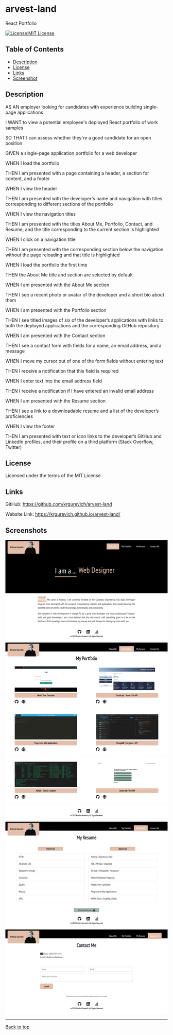 # arvest-land

React Portfolio

[![License:MIT License](https://img.shields.io/badge/License-MIT-yellow.svg)](https://opensource.org/licenses/MIT)

## Table of Contents

- [Description](#description)
- [License](#license)
- [Links](#links)
- [Screenshot](#screenshots)

## Description

AS AN employer looking for candidates with experience building single-page applications

I WANT to view a potential employee's deployed React portfolio of work samples

SO THAT I can assess whether they're a good candidate for an open position

GIVEN a single-page application portfolio for a web developer

WHEN I load the portfolio

THEN I am presented with a page containing a header, a section for content, and a footer

WHEN I view the header

THEN I am presented with the developer's name and navigation with titles corresponding to different sections of the portfolio

WHEN I view the navigation titles

THEN I am presented with the titles About Me, Portfolio, Contact, and Resume, and the title
corresponding to the current section is highlighted

WHEN I click on a navigation title

THEN I am presented with the corresponding section below the navigation without the page reloading and that title is highlighted

WHEN I load the portfolio the first time

THEN the About Me title and section are selected by default

WHEN I am presented with the About Me section

THEN I see a recent photo or avatar of the developer and a short bio about them

WHEN I am presented with the Portfolio section

THEN I see titled images of six of the developer’s applications with links to both the deployed applications and the corresponding GitHub repository

WHEN I am presented with the Contact section

THEN I see a contact form with fields for a name, an email address, and a message

WHEN I move my cursor out of one of the form fields without entering text

THEN I receive a notification that this field is required

WHEN I enter text into the email address field

THEN I receive a notification if I have entered an invalid email address

WHEN I am presented with the Resume section

THEN I see a link to a downloadable resume and a list of the developer’s proficiencies

WHEN I view the footer

THEN I am presented with text or icon links to the developer’s GitHub and LinkedIn profiles, and their profile on a third platform (Stack Overflow, Twitter)

## License

Licensed under the terms of the MIT License

## Links

GitHub: https://github.com/krgurevich/arvest-land

Website Link: https://krgurevich.github.io/arvest-land/

## Screenshots

![website.screenshot](./src/images/screenshot1.png)
![website.screenshot](./src/images/screenshot2.png)
![website.screenshot](./src/images/screenshot3.png)
![website.screenshot](./src/images/screenshot4.png)

---

[Back to top](#arvest-land)
